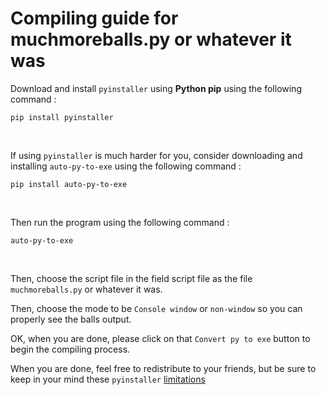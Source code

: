 # Compiling guide for muchmoreballs.py or whatever it was <br/>

Download and install `pyinstaller` using **Python pip** using the following command : <br/>

```
pip install pyinstaller
```

<br/>

If using `pyinstaller` is much harder for you, consider downloading and installing `auto-py-to-exe` using the following command : <br/>

```
pip install auto-py-to-exe
```

<br/>

Then run the program using the following command : <br/>

```
auto-py-to-exe
```

<br/>

Then, choose the script file in the field script file as the file `muchmoreballs.py` or whatever it was. <br/>

Then, choose the mode to be `Console window` or `non-window` so you can properly see the balls output. <br/>

OK, when you are done, please click on that `Convert py to exe` button to begin the compiling process. <br/>

When you are done, feel free to redistribute to your friends, but be sure to keep in your mind these `pyinstaller` [limitations](https://pyinstaller.readthedocs.io/en/stable/usage.html)
